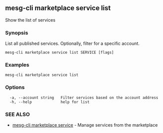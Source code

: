## mesg-cli marketplace service list

Show the list of services

### Synopsis

List all published services. Optionally, filter for a specific account.

```
mesg-cli marketplace service list SERVICE [flags]
```

### Examples

```
mesg-cli marketplace service list
```

### Options

```
  -a, --account string   Filter services based on the account address
  -h, --help             help for list
```

### SEE ALSO

* [mesg-cli marketplace service](mesg-cli_marketplace_service.md)	 - Manage services from the marketplace

